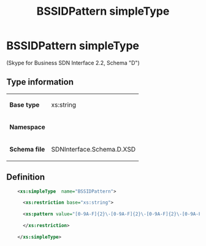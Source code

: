 ﻿---
title: BSSIDPattern simpleType 
TOCTitle: BSSIDPattern simpleType
ms:assetid: 0b7aa4c4-9022-1da0-6fb3-1a9ff8581415
ms:mtpsurl: https://msdn.microsoft.com/library/Mt171042(v=office.16)
ms:contentKeyID: 65855616
ms.date: 08/24/2015
mtps_version: v=office.16
dev_langs:
- xml
---

# BSSIDPattern simpleType 

(Skype for Business SDN Interface 2.2, Schema "D")


## Type information

<table>
<colgroup>
<col />
<col />
</colgroup>
<tbody>
<tr class="odd">
<td><p><strong>Base type</strong></p></td>
<td><p>xs:string</p></td>
</tr>
<tr class="even">
<td><p><strong>Namespace</strong></p></td>
<td><p></p></td>
</tr>
<tr class="odd">
<td><p><strong>Schema file</strong></p></td>
<td><p>SDNInterface.Schema.D.XSD</p></td>
</tr>
</tbody>
</table>


## Definition

```xml
    <xs:simpleType  name="BSSIDPattern">
    
      <xs:restriction base="xs:string">
    
      <xs:pattern value="[0-9A-F]{2}\-[0-9A-F]{2}\-[0-9A-F]{2}\-[0-9A-F]{2}\-[0-9A-F]{2}\-[0-9A-F]{2}"/>
    
      </xs:restriction>
      
    </xs:simpleType>
  
```

